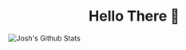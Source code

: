 <h1 align="center"> Hello There 👋 </h1>

![Josh's Github Stats](https://github-readme-stats.vercel.app/api?username=joshuaAjack&show_icons=true_color=fff&icon_color=79ff97&text_color=9f9f9f&bg_color=#FFFFFF)
